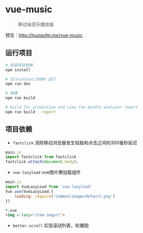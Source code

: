 # vue-music

>   移动端音乐播放器

预览：http://huxiaofei.me/vue-music

## 运行项目

``` bash
# 安装项目依赖
npm install

# 在localhost:8080 运行
npm run dev

# 构建
npm run build

# build for production and view the bundle analyzer report
npm run build --report
```


## 项目依赖

+ `fastclick` 消除移动浏览器发生轻敲和点击之间的300毫秒延迟
```javascript
main.js
import fastclick from fastclick
fastclick.attach(document.body);
```

+ `vue-lazyload` vue图片懒加载组件
```javascript
main.js
import VueLazyLoad from 'vue-lazyload'
Vue.use(VueLazyLoad,{
    loading: require('common/image/default.png')
})
```

```html
*.vue
<img v-lazy="item.imgurl">
```

+ `better-scroll` 实现滚动列表，轮播图